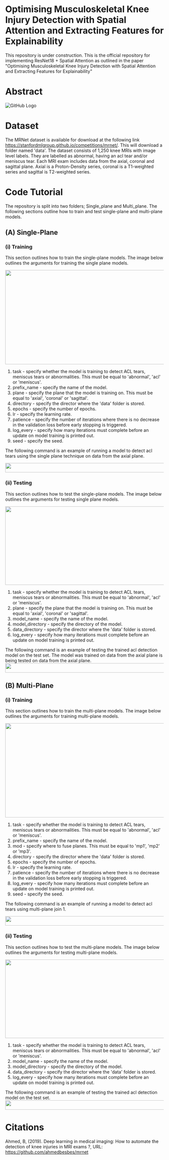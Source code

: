 # Optimising Musculoskeletal Knee Injury Detection with Spatial Attention and Extracting Features for Explainability

This repository is under construction.
This is the official repository for implementing ResNet18 + Spatial Attention as outlined in the paper "Optimising Musculoskeletal Knee Injury Detection with Spatial Attention and Extracting Features for Explainability"



# Abstract


![GitHub Logo](/images/arc5.png)

# Dataset 
The MRNet dataset is available for download at the following link https://stanfordmlgroup.github.io/competitions/mrnet/.
This will download a folder named 'data'. The dataset consists of 1,250 knee MRIs with image level labels. They are labelled as abnormal, having an acl tear and/or meniscus tear. Each MRI exam includes data from the axial, coronal and sagittal plane. Axial is a Proton-Density series, coronal is a T1-weighted series and sagittal is T2-weighted series.

# Code Tutorial
The repository is split into two folders; Single_plane and Multi_plane. The following sections outline how to train and test single-plane and multi-plane models.

## (A) Single-Plane

### (i) Training 
This section outlines how to train the single-plane models. The image below outlines the arguments for training the single plane models.

<img src="/images/train_arguments.png" width="800" height="300"/>

1. task - specify whether the model is training to detect ACL tears, meniscus tears or abnormalities. This must be equal to 'abnormal', 'acl' or 'meniscus'. 
2. prefix_name - specify the name of the model.
3. plane - specify the plane that the model is training on. This must be equal to 'axial', 'coronal' or 'sagittal'.
4. directory - specify the director where the 'data' folder is stored.
5. epochs - specify the number of epochs.
6. lr - specify the learning rate.
7. patience - specify the number of iterations where there is no decrease in the validation loss before early stopping is triggered.
8. log_every - specify how many iterations must complete before an update on model training is printed out.
9. seed - specify the seed.


The following command is an example of running a model to detect acl tears using the single plane technique on data from the axial plane.

<img src="/images/train_single_plane_command__.png" width="550" height="30"/>

### (ii) Testing 
This section outlines how to test the single-plane models. The image below outlines the arguments for testing single plane models.

<img src="/images/test_single_plane_arguments.png" width="650" height="250"/>

1. task - specify whether the model is training to detect ACL tears, meniscus tears or abnormalities. This must be equal to 'abnormal', 'acl' or 'meniscus'. 
2. plane - specify the plane that the model is training on. This must be equal to 'axial', 'coronal' or 'sagittal'.
3. model_name - specify the name of the model.
4. model_directory - specify the directory of the model.
5. data_directory - specify the director where the 'data' folder is stored.
6. log_every - specify how many iterations must complete before an update on model training is printed out.

The following command is an example of testing the trained acl detection model on the test set. The model was trained on data from the axial plane is being tested on data from the axial plane.
<img src="/images/test_single_plane__command.png" width="900" height="30"/>

## (B) Multi-Plane
### (i) Training
This section outlines how to train the multi-plane models. The image below outlines the arguments for training multi-plane models.

<img src="/images/train_multi_plane_arguments.png" width="800" height="300"/>


1. task - specify whether the model is training to detect ACL tears, meniscus tears or abnormalities. This must be equal to 'abnormal', 'acl' or 'meniscus'. 
2. prefix_name - specify the name of the model.
3. mod - specify where to fuse planes. This must be equal to 'mp1', 'mp2' or 'mp3'.
4. directory - specify the director where the 'data' folder is stored.
5. epochs - specify the number of epochs.
6. lr - specify the learning rate.
7. patience - specify the number of iterations where there is no decrease in the validation loss before early stopping is triggered.
8. log_every - specify how many iterations must complete before an update on model training is printed out.
9. seed - specify the seed.

The following command is an example of running a model to detect acl tears using multi-plane join 1.

<img src="/images/train_multi_plane_command__.png" width="600" height="30"/>

### (ii) Testing 
This section outlines how to test the multi-plane models. The image below outlines the arguments for testing multi-plane models.

<img src="/images/test_multi_plane_arguments.png" width="650" height="250"/>


1. task - specify whether the model is training to detect ACL tears, meniscus tears or abnormalities. This must be equal to 'abnormal', 'acl' or 'meniscus'. 
2. model_name - specify the name of the model.
3. model_directory - specify the directory of the model.
4. data_directory - specify the director where the 'data' folder is stored.
5. log_every - specify how many iterations must complete before an update on model training is printed out.

The following command is an example of testing the trained acl detection model on the test set. 
<img src="/images/test_multi_plane__command.png" width="900" height="30"/>

# Citations
Ahmed, B, (2019). Deep learning in medical imaging: How to automate the detection of knee injuries in MRI exams ?, URL: https://github.com/ahmedbesbes/mrnet



